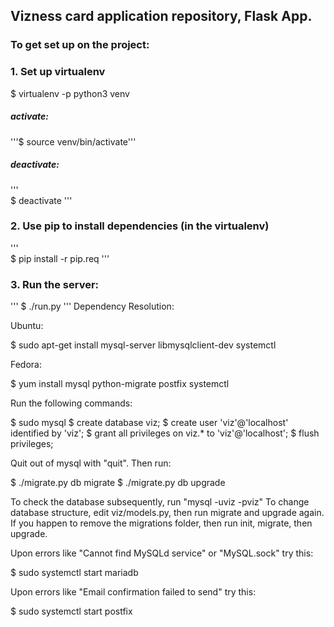 ## Vizness card application repository, Flask App.

### To get set up on the project:

### 1. Set up virtualenv

  $ virtualenv -p python3 venv

##### activate: 

'''$ source venv/bin/activate''' 

##### deactivate:

'''    
$ deactivate
''' 

### 2. Use pip to install dependencies (in the virtualenv)
'''    
$ pip install -r pip.req
'''
### 3. Run the server:
'''
$ ./run.py
'''
Dependency Resolution:

Ubuntu: 

$ sudo apt-get install mysql-server libmysqlclient-dev systemctl

Fedora: 

$ yum install mysql python-migrate postfix systemctl

Run the following commands:

$ sudo mysql
$ create database viz;
$ create user 'viz'@'localhost' identified by 'viz';
$ grant all privileges on viz.* to 'viz'@'localhost';
$ flush privileges;

Quit out of mysql with "quit". Then run:

$ ./migrate.py db migrate
$ ./migrate.py db upgrade

To check the database subsequently, run "mysql -uviz -pviz"
To change database structure, edit viz/models.py, then run migrate and upgrade again.
If you happen to remove the migrations folder, then run init, migrate, then upgrade.



Upon errors like "Cannot find MySQLd service" or "MySQL.sock" try this:

$ sudo systemctl start mariadb

Upon errors like "Email confirmation failed to send" try this:

$ sudo systemctl start postfix
